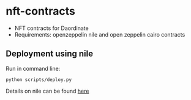 # nft-contracts

- NFT contracts for Daordinate
- Requirements: openzeppelin nile and open zeppelin cairo contracts

## Deployment using nile

Run in command line:

`python scripts/deploy.py`

Details on nile can be found [here](https://github.com/OpenZeppelin/nile)
